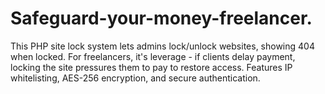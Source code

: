 # Safeguard-your-money-freelancer.
This PHP site lock system lets admins lock/unlock websites, showing 404 when locked. For freelancers, it's leverage - if clients delay payment, locking the site pressures them to pay to restore access. Features IP whitelisting, AES-256 encryption, and secure authentication.

